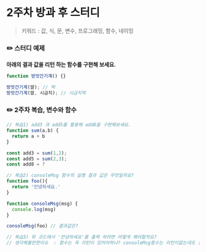 # 2주차 방과 후 스터디

> 키워드 : 값, 식, 문, 변수, 프로그래밍, 함수, 네이밍

### ✏️ 스터디 예제

**아래의 결과 값을 리턴 하는 함수를 구현해 보세요.**

```javascript
function 방앗간기계() {}

방앗간기계(쌀); // 떡
방앗간기계(쌀, 시금치); // 시금치떡
```

### ✏️ 2주차 복습, 변수와 함수

```javascript
// 복습1) add3 과 add5를 활용해 add8을 구현해보세요.
function sum(a,b) {
  return a + b
}

const add3 = sum(1,2);
const add5 = sum(2,3);
const add8 = ?

// 복습2) consoleMsg 함수의 실행 결과 값은 무엇일까요?
function foo(){
  return '안녕하세요.'
}

function consoleMsg(msg) {
  console.log(msg)
}

consoleMsg(foo) // 결과값은?

// 복습3) 위 코드에서 '안녕하세요'를 출력 하려면 어떻게 해야할까요?
// 생각해볼만한이슈  : 함수는 꼭 리턴이 있어야하나? consoleMsg함수는 리턴이없는데도 동작하는 이유는 뭘까?
```
